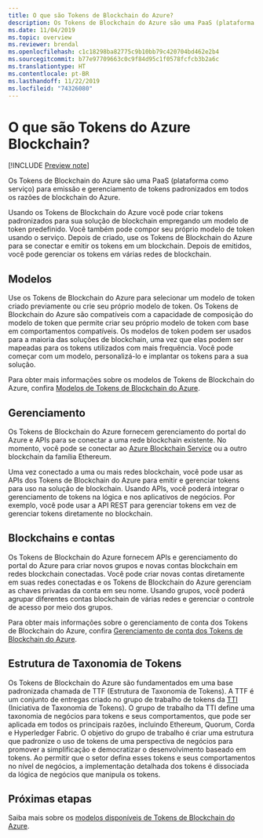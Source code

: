 ```yaml
---
title: O que são Tokens de Blockchain do Azure?
description: Os Tokens de Blockchain do Azure são uma PaaS (plataforma como serviço) para emissão e gerenciamento de tokens.
ms.date: 11/04/2019
ms.topic: overview
ms.reviewer: brendal
ms.openlocfilehash: c1c18298ba82775c9b10bb79c420704bd462e2b4
ms.sourcegitcommit: b77e97709663c0c9f84d95c1f0578fcfcb3b2a6c
ms.translationtype: HT
ms.contentlocale: pt-BR
ms.lasthandoff: 11/22/2019
ms.locfileid: "74326080"
---
```

# <a name="what-is-azure-blockchain-tokens"></a>O que são Tokens do Azure Blockchain?

[!INCLUDE [Preview note](./includes/preview.md)]

Os Tokens de Blockchain do Azure são uma PaaS (plataforma como serviço) para emissão e gerenciamento de tokens padronizados em todos os razões de blockchain do Azure.

Usando os Tokens de Blockchain do Azure você pode criar tokens padronizados para sua solução de blockchain empregando um modelo de token predefinido. Você também pode compor seu próprio modelo de token usando o serviço. Depois de criado, use os Tokens de Blockchain do Azure para se conectar e emitir os tokens em um blockchain. Depois de emitidos, você pode gerenciar os tokens em várias redes de blockchain.

## <a name="templates"></a>Modelos

Use os Tokens de Blockchain do Azure para selecionar um modelo de token criado previamente ou crie seu próprio modelo de token. Os Tokens de Blockchain do Azure são compatíveis com a capacidade de composição do modelo de token que permite criar seu próprio modelo de token com base em comportamentos compatíveis. Os modelos de token podem ser usados para a maioria das soluções de blockchain, uma vez que elas podem ser mapeadas para os tokens utilizados com mais frequência. Você pode começar com um modelo, personalizá-lo e implantar os tokens para a sua solução.

Para obter mais informações sobre os modelos de Tokens de Blockchain do Azure, confira [Modelos de Tokens de Blockchain do Azure](templates.md).

## <a name="management"></a>Gerenciamento

Os Tokens de Blockchain do Azure fornecem gerenciamento do portal do Azure e APIs para se conectar a uma rede blockchain existente. No momento, você pode se conectar ao [Azure Blockchain Service](../service/overview.md) ou a outro blockchain da família Ethereum.

Uma vez conectado a uma ou mais redes blockchain, você pode usar as APIs dos Tokens de Blockchain do Azure para emitir e gerenciar tokens para uso na solução de blockchain. Usando APIs, você poderá integrar o gerenciamento de tokens na lógica e nos aplicativos de negócios. Por exemplo, você pode usar a API REST para gerenciar tokens em vez de gerenciar tokens diretamente no blockchain.

## <a name="blockchains-and-accounts"></a>Blockchains e contas

Os Tokens de Blockchain do Azure fornecem APIs e gerenciamento do portal do Azure para criar novos grupos e novas contas blockchain em redes blockchain conectadas. Você pode criar novas contas diretamente em suas redes conectadas e os Tokens de Blockchain do Azure gerenciam as chaves privadas da conta em seu nome. Usando grupos, você poderá agrupar diferentes contas blockchain de várias redes e gerenciar o controle de acesso por meio dos grupos.

Para obter mais informações sobre o gerenciamento de conta dos Tokens de Blockchain do Azure, confira [Gerenciamento de conta dos Tokens de Blockchain do Azure](account-management.md).

## <a name="token-taxonomy-framework"></a>Estrutura de Taxonomia de Tokens

Os Tokens de Blockchain do Azure são fundamentados em uma base padronizada chamada de TTF (Estrutura de Taxonomia de Tokens). A TTF é um conjunto de entregas criado no grupo de trabalho de tokens da [TTI](https://entethalliance.org/participate/token-taxonomy-initiative/) (Iniciativa de Taxonomia de Tokens). O grupo de trabalho da TTI define uma taxonomia de negócios para tokens e seus comportamentos, que pode ser aplicada em todos os principais razões, incluindo Ethereum, Quorum, Corda e Hyperledger Fabric. O objetivo do grupo de trabalho é criar uma estrutura que padronize o uso de tokens de uma perspectiva de negócios para promover a simplificação e democratizar o desenvolvimento baseado em tokens. Ao permitir que o setor defina esses tokens e seus comportamentos no nível de negócios, a implementação detalhada dos tokens é dissociada da lógica de negócios que manipula os tokens.

## <a name="next-steps"></a>Próximas etapas

Saiba mais sobre os [modelos disponíveis de Tokens de Blockchain do Azure](templates.md).

